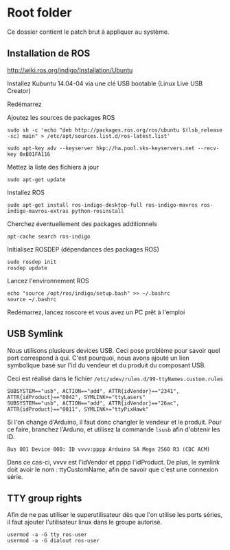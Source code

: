 Root folder
============

Ce dossier contient le patch brut à appliquer au système.

Installation de ROS 
----------------
http://wiki.ros.org/indigo/Installation/Ubuntu

Installez Kubuntu 14.04-04 via une clé USB bootable (Linux Live USB Creator)

Redémarrez

Ajoutez les sources de packages ROS

    sudo sh -c 'echo "deb http://packages.ros.org/ros/ubuntu $(lsb_release -sc) main" > /etc/apt/sources.list.d/ros-latest.list'

    sudo apt-key adv --keyserver hkp://ha.pool.sks-keyservers.net --recv-key 0xB01FA116

Mettez la liste des fichiers à jour

	sudo apt-get update

Installez ROS 
	
	sudo apt-get install ros-indigo-desktop-full ros-indigo-mavros ros-indigo-mavros-extras python-rosinstall

Cherchez éventuellement des packages additionnels

	apt-cache search ros-indigo

Initialisez ROSDEP (dépendances des packages ROS)

	sudo rosdep init
	rosdep update

Lancez l'environnement ROS

	echo "source /opt/ros/indigo/setup.bash" >> ~/.bashrc
	source ~/.bashrc

Redémarrez, lancez roscore et vous avez un PC prêt à l'emploi

USB Symlink
------------

Nous utilisons plusieurs devices USB. Ceci pose problème pour savoir quel port correspond à qui. C'est pourquoi, nous avons ajouté un lien symbolique basé sur l'id du vendeur et du produit du composant USB.

Ceci est réalisé dans le fichier `/etc/udev/rules.d/99-ttyNames.custom.rules`

    SUBSYSTEM=="usb", ACTION=="add", ATTR{idVendor}=="2341", ATTR{idProduct}=="0042", SYMLINK+="ttyLasers"
    SUBSYSTEM=="usb", ACTION=="add", ATTR{idVendor}=="26ac", ATTR{idProduct}=="0011", SYMLINK+="ttyPixHawk"

Si l'on change d'Arduino, il faut donc changler le vendeur et le produit. Pour ce faire, branchez l'Arduno, et utilisez la commande `lsusb` afin d'obtenir les ID. 

    Bus 001 Device 008: ID vvvv:pppp Arduino SA Mega 2560 R3 (CDC ACM)

Dans ce cas-ci, vvvv est l'idVendor et pppp l'idProduct. De plus, le symlink doit avoir le nom : ttyCustomName, afin de savoir que c'est une connexion série.

TTY group rights
----------------

Afin de ne pas utiliser le superutilisateur dès que l'on utilise les ports séries, il faut ajouter l'utilisateur linux dans le groupe autorisé.

    usermod -a -G tty ros-user
    usermod -a -G dialout ros-user